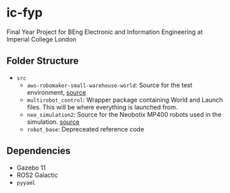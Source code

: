 # ic-fyp
Final Year Project for BEng Electronic and Information Engineering at Imperial College London

## Folder Structure
- `src`
  - `aws-robomaker-small-warehouse-world`: Source for the test environment, [source](https://github.com/aws-robotics/aws-robomaker-small-warehouse-world/tree/ros2)
  - `multirobot_control`: Wrapper package containing World and Launch files. This will be where everything is launched from.
  - `neo_simulation2`: Source for the Neobotix MP400 robots used in the simulation. [source](https://github.com/neobotix/neo_simulation2/tree/galactic)
  - `robot_base`: Depreceated reference code

## Dependencies
- Gazebo 11
- ROS2 Galactic
- `pyyaml`